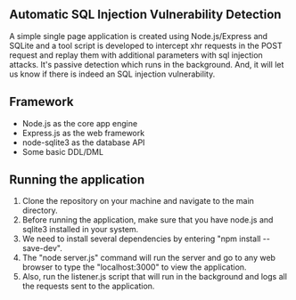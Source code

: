## Automatic SQL Injection Vulnerability Detection 

A simple single page application is created using Node.js/Express and SQLite and a tool script is developed to intercept xhr requests in the POST request and replay them with additional parameters with sql injection attacks. It's passive detection which runs in the background. And, it will let us know if there is indeed an SQL injection vulnerability.

## Framework

 * Node.js as the core app engine
 * Express.js as the web framework
 * node-sqlite3 as the database API
 * Some basic DDL/DML

## Running the application

 1. Clone the repository on your machine and navigate to the main directory.
 2. Before running the application, make sure that you have node.js and sqlite3 installed in your system.
 3. We need to install several dependencies by entering "npm install --save-dev".
 4. The "node server.js" command will run the server and go to any web browser to type the "localhost:3000" to view the application.
 5. Also, run the listener.js script that will run in the background and logs all the requests sent to the application.

